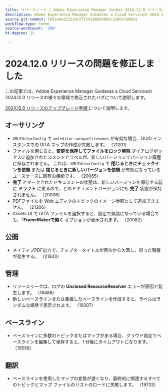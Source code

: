 ```yaml
---
title: リリースノート | Adobe Experience Manager Guides 2024.12.0 リリースの問題を修正しました
description: Adobe Experience Manager Guidesas a Cloud Serviceの 2024.12.0 リリースのバグ修正について説明します。
source-git-commit: f643a4a22151af2ff14288ab3885c1a6657a80ca
workflow-type: tm+mt
source-wordcount: '299'
ht-degree: 1%

---
```


# 2024.12.0 リリースの問題を修正しました

この記事では、Adobe Experience Manager Guidesas a Cloud Serviceの 2024.12.0 リリースの様々な領域で修正されたバグについて説明します。

[2024.12.0 リリースのアップグレード手順 ](./upgrade-instructions-2024-12-0.md) について説明します。

## オーサリング

- `XMLEditorConfig` で `xmleditor.uniquefilenames` が有効な場合、UUID インスタンスでの DITA マップの作成が失敗します。 （21201）
- ファイルを閉じると、**変更を保存してファイルをロック解除** ダイアログボックスに追加されたコメントとラベルが、新しいバージョンでバージョン履歴に保存されません。 これは、`XMLEditorConfig` で **閉じるときにチェックインを依頼** または **閉じるときに新しいバージョンを依頼** が有効になっているユースケースに固有の機能です。 （20065）
- **完了** とマークされたドキュメントの状態は、新しいバージョンを保存する前に **ドラフト** に戻るので、どのドキュメントバージョンにも **完了** 状態が保持されません。 （20006）
- PDFファイルを Web エディタのトピックのイメージ参照として追加できません。 （21206）
- Assets UI で DITA ファイルを選択すると、設定で無効になっている場合でも、「**FrameMakerで開く** オプションが表示されます。 （20082）

## 公開

- ネイティブPDF出力で、チャプタータイトルが目次から欠落し、誤った階層が発生する。 （21840）


## 管理

- リソースリークは、ログの **Unclosed ResourceResolver** エラーが原因で発生します。 （18488）
- 新しいベースラインまたは重複したベースラインを作成すると、ラベルはランダムな順序で表示されます。 （19307）


## ベースライン

- ベースラインに多数のトピックまたはマップがある場合、クラウド設定でベースラインを編集して保存すると、1 分後にタイムアウトになります。 （19558）

## 翻訳

- ベースラインを使用したマップの変換が遅くなり、最終的に関連するすべてのトピックとマップ ファイルのリストのロードに失敗します。 （19733）
